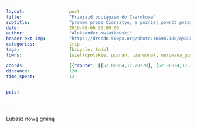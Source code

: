 ```yaml
---
layout:                 post
title:                  "Przejazd pociągiem do Czarnkowa"
subtitle:               "promem przez Czorsztyn, a później powrót przez Pieniński Park Narodowy"
date:                   2016-08-06 20:00:00
author:                 "Aleksander Kwiatkowski"
header-ext-img:         "https://drscdn.500px.org/photo/165987109/q%3D80_m%3D2000/1b8db0fa93e90986612ce6d01b0d4780"
categories:             trip
tags:                   [bicycle, todo]
towns:                  [wielkopolskie, poznan, czerwonak, murowana_goslina, skoki, wagrowiec, rogozno, ryczywol, polajewo, lubasz, czarnkow]

coords:                 [{"route": [[52.80964,17.20270], [52.80834,17.18287], [52.79895,17.13678], [52.79313,17.07524], [52.78493,17.02657], [52.78748,17.00941], [52.77943,16.97551], [52.76151,16.97465], [52.74759,16.96941], [52.73995,16.95714], [52.75365,16.91899], [52.80759,16.83702], [52.82227,16.72724], [52.85164,16.66373], [52.84661,16.52524], [52.84615,16.51953], [52.85773,16.49696], [52.85540,16.48331], [52.85804,16.49704], [52.87198,16.48769], [52.88353,16.50151], [52.89648,16.55069]], "type": "train"}]
distance:               120
time_spent:             12


pois:


---
```


Lubasz nową gminą
